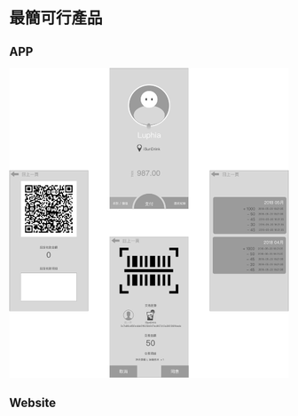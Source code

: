 # 最簡可行產品

## APP
![CCR APP](https://raw.githubusercontent.com/XPAEXCHANGE/CCR/master/CCR.png)

## Website
